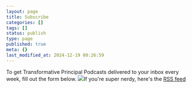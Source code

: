 ```yaml
---
layout: page
title: Subscribe
categories: []
tags: []
status: publish
type: page
published: true
meta: {}
last_modified_at: 2024-12-19 00:26:59
---
```

To get Transformative Principal Podcasts delivered to your inbox every week, fill out the form below.
[![](http://static1.squarespace.com/static/4fffa949e4b0b4590d67b4e7/5e4b71b24849d23c8fa36db2/5e4b71ae4849d23c8fa36bbf/1582002606714/Listen_on_Apple_Podcasts_CMYK_US.jpg?format=original)](https://itunes.apple.com/us/podcast/transformative-principal/id770942472?mt=2)If you're super nerdy, here's the 
[RSS feed](http://transformativeprincipal.libsyn.com/rss)
